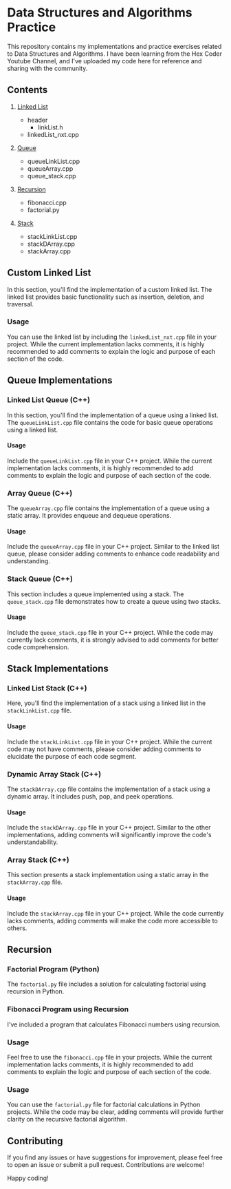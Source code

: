 # Data Structures and Algorithms Practice

This repository contains my implementations and practice exercises related to Data Structures and Algorithms. I have been learning from the Hex Coder Youtube Channel, and I've uploaded my code here for reference and sharing with the community.

## Contents

1. [Linked List](#custom-linked-list)
   - header
      - linkList.h
   - linkedList_nxt.cpp

3. [Queue](#queue-implementations)
   - queueLinkList.cpp
   - queueArray.cpp
   - queue_stack.cpp

3. [Recursion](#recursion)
    - fibonacci.cpp
    - factorial.py 

4. [Stack](#stack-implementations)
   - stackLinkList.cpp
   - stackDArray.cpp
   - stackArray.cpp

## Custom Linked List

In this section, you'll find the implementation of a custom linked list. The linked list provides basic functionality such as insertion, deletion, and traversal.

### Usage

You can use the linked list by including the `linkedList_nxt.cpp` file in your project. While the current implementation lacks comments, it is highly recommended to add comments to explain the logic and purpose of each section of the code.

## Queue Implementations

### Linked List Queue (C++)

In this section, you'll find the implementation of a queue using a linked list. The `queueLinkList.cpp` file contains the code for basic queue operations using a linked list.

#### Usage

Include the `queueLinkList.cpp` file in your C++ project. While the current implementation lacks comments, it is highly recommended to add comments to explain the logic and purpose of each section of the code.

### Array Queue (C++)

The `queueArray.cpp` file contains the implementation of a queue using a static array. It provides enqueue and dequeue operations.

#### Usage

Include the `queueArray.cpp` file in your C++ project. Similar to the linked list queue, please consider adding comments to enhance code readability and understanding.

### Stack Queue (C++)

This section includes a queue implemented using a stack. The `queue_stack.cpp` file demonstrates how to create a queue using two stacks.

#### Usage

Include the `queue_stack.cpp` file in your C++ project. While the code may currently lack comments, it is strongly advised to add comments for better code comprehension.

## Stack Implementations

### Linked List Stack (C++)

Here, you'll find the implementation of a stack using a linked list in the `stackLinkList.cpp` file.

#### Usage

Include the `stackLinkList.cpp` file in your C++ project. While the current code may not have comments, please consider adding comments to elucidate the purpose of each code segment.

### Dynamic Array Stack (C++)

The `stackDArray.cpp` file contains the implementation of a stack using a dynamic array. It includes push, pop, and peek operations.

#### Usage

Include the `stackDArray.cpp` file in your C++ project. Similar to the other implementations, adding comments will significantly improve the code's understandability.

### Array Stack (C++)

This section presents a stack implementation using a static array in the `stackArray.cpp` file.

#### Usage

Include the `stackArray.cpp` file in your C++ project. While the code currently lacks comments, adding comments will make the code more accessible to others.

## Recursion

### Factorial Program (Python)

The `factorial.py` file includes a solution for calculating factorial using recursion in Python.

### Fibonacci Program using Recursion

I've included a program that calculates Fibonacci numbers using recursion.

### Usage

Feel free to use the `fibonacci.cpp` file in your projects. While the current implementation lacks comments, it is highly recommended to add comments to explain the logic and purpose of each section of the code.


### Usage

You can use the `factorial.py` file for factorial calculations in Python projects. While the code may be clear, adding comments will provide further clarity on the recursive factorial algorithm.

## Contributing

If you find any issues or have suggestions for improvement, please feel free to open an issue or submit a pull request. Contributions are welcome!

Happy coding!
